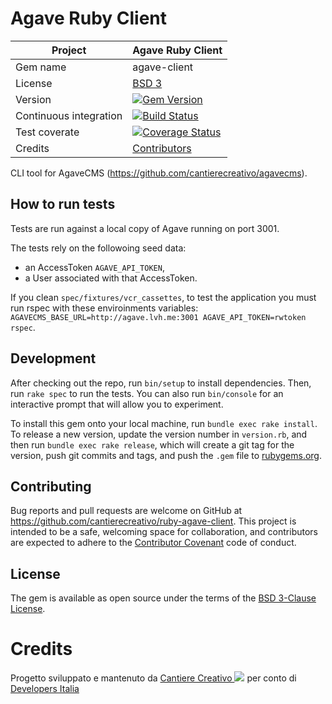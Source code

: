 # Agave Ruby Client

| Project                | Agave Ruby Client |
| ---------------------- | ------------ |
| Gem name               | agave-client |
| License                | [BSD 3](https://github.com/cantierecreativo/ruby-agave-client/blob/master/LICENSE) |
| Version                | [![Gem Version](https://badge.fury.io/rb/agave-client.svg)](https://badge.fury.io/rb/agave-client) |
| Continuous integration | [![Build Status](https://secure.travis-ci.org/cantierecreativo/ruby-agave-client.svg?branch=master)](https://travis-ci.org/cantierecreativo/ruby-agave-client) |
| Test coverate          | [![Coverage Status](https://coveralls.io/repos/github/cantierecreativo/ruby-agave-client/badge.svg?branch=master)](https://coveralls.io/github/cantierecreativo/ruby-agave-client?branch=master) |
| Credits                | [Contributors](https://github.com/cantierecreativo/ruby-agave-client/graphs/contributors) |

CLI tool for AgaveCMS (https://github.com/cantierecreativo/agavecms).

## How to run tests

Tests are run against a local copy of Agave running on port 3001.

The tests rely on the followoing seed data:

* an AccessToken `AGAVE_API_TOKEN`,
* a User associated with that AccessToken.

If you clean `spec/fixtures/vcr_cassettes`, to test the application you must run rspec with these enviroinments variables: `AGAVECMS_BASE_URL=http://agave.lvh.me:3001 AGAVE_API_TOKEN=rwtoken rspec`.

## Development

After checking out the repo, run `bin/setup` to install dependencies. Then, run `rake spec` to run the tests. You can also run `bin/console` for an interactive prompt that will allow you to experiment.

To install this gem onto your local machine, run `bundle exec rake install`. To release a new version, update the version number in `version.rb`, and then run `bundle exec rake release`, which will create a git tag for the version, push git commits and tags, and push the `.gem` file to [rubygems.org](https://rubygems.org).

## Contributing

Bug reports and pull requests are welcome on GitHub at https://github.com/cantierecreativo/ruby-agave-client. This project is intended to be a safe, welcoming space for collaboration, and contributors are expected to adhere to the [Contributor Covenant](http://contributor-covenant.org) code of conduct.

## License

The gem is available as open source under the terms of the [BSD 3-Clause License](https://opensource.org/licenses/BSD-3-Clause).

# Credits

Progetto sviluppato e mantenuto da [Cantiere Creativo <img src="https://www.cantierecreativo.net/images/illustrations/logo-07f378ea.svg"/>](https://www.cantierecreativo.net) per conto di [Developers Italia](https://developers.italia.it/)

